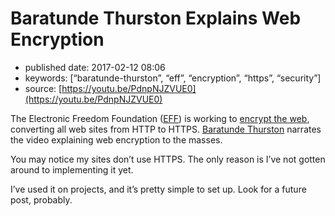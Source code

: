 # Baratunde Thurston Explains Web Encryption

* published date: 2017-02-12 08:06
* keywords: \[“baratunde-thurston”, “eff”, “encryption”, “https”, “security”\]
* source: [https://youtu.be/PdnpNJZVUE0](https://youtu.be/PdnpNJZVUE0)

The Electronic Freedom Foundation \([EFF](https://www.eff.org/)\) is working to [encrypt the web](https://www.eff.org/encrypt-the-web), converting all web sites from HTTP to HTTPS. [Baratunde Thurston](http://baratunde.com/) narrates the video explaining web encryption to the masses.

You may notice my sites don’t use HTTPS. The only reason is I’ve not gotten around to implementing it yet.

I’ve used it on projects, and it’s pretty simple to set up. Look for a future post, probably.

